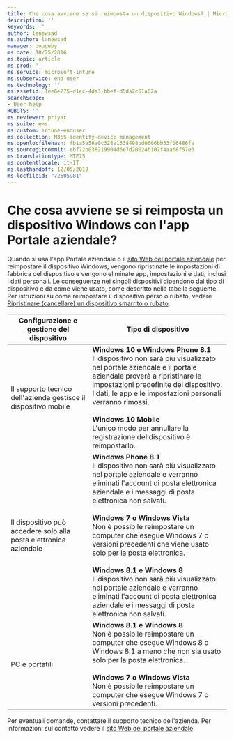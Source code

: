 ```yaml
---
title: Che cosa avviene se si reimposta un dispositivo Windows? | Microsoft Docs
description: ''
keywords: ''
author: lenewsad
ms.author: lanewsad
manager: dougeby
ms.date: 10/25/2016
ms.topic: article
ms.prod: ''
ms.service: microsoft-intune
ms.subservice: end-user
ms.technology: ''
ms.assetid: 1ee6e275-d1ec-4da3-bbef-d5da2c61a02a
searchScope:
- User help
ROBOTS: ''
ms.reviewer: priyar
ms.suite: ems
ms.custom: intune-enduser
ms.collection: M365-identity-device-management
ms.openlocfilehash: fb1a5e56a0c328a1338498bd0606bb33f06486fa
ms.sourcegitcommit: ebf72b038219904d6e7d20024b107f4aa68f57e6
ms.translationtype: MTE75
ms.contentlocale: it-IT
ms.lasthandoff: 12/05/2019
ms.locfileid: "72505981"
---
```

# <a name="what-happens-if-you-reset-your-windows-device-using-the-company-portal"></a>Che cosa avviene se si reimposta un dispositivo Windows con l'app Portale aziendale?

Quando si usa l'app Portale aziendale o il [sito Web del portale aziendale](reset-erase-your-device-cpwebsite.md) per reimpostare il dispositivo Windows, vengono ripristinate le impostazioni di fabbrica del dispositivo e vengono eliminate app, impostazioni e dati, inclusi i dati personali. Le conseguenze nei singoli dispositivi dipendono dal tipo di dispositivo e da come viene usato, come descritto nella tabella seguente. Per istruzioni su come reimpostare il dispositivo perso o rubato, vedere [Ripristinare (cancellare) un dispositivo smarrito o rubato](reset-erase-your-device-cpwebsite.md).

|Configurazione e gestione del dispositivo|Tipo di dispositivo|
|---------------------------------------|---------------|
|Il supporto tecnico dell'azienda gestisce il dispositivo mobile|**Windows 10 e Windows Phone 8.1**</br>Il dispositivo non sarà più visualizzato nel portale aziendale e il portale aziendale proverà a ripristinare le impostazioni predefinite del dispositivo. I dati, le app e le impostazioni personali verranno rimossi. <br /><br />**Windows 10 Mobile**</br>L'unico modo per annullare la registrazione del dispositivo è reimpostarlo.|
|Il dispositivo può accedere solo alla posta elettronica aziendale|**Windows Phone 8.1**<br />Il dispositivo non sarà più visualizzato nel portale aziendale e verranno eliminati l'account di posta elettronica aziendale e i messaggi di posta elettronica non salvati.<br /><br />**Windows 7 o Windows Vista**<br />Non è possibile reimpostare un computer che esegue Windows 7 o versioni precedenti che viene usato solo per la posta elettronica.<br /><br />**Windows 8.1 e Windows 8**<br />Il dispositivo non sarà più visualizzato nel portale aziendale e verranno eliminati l'account di posta elettronica aziendale e i messaggi di posta elettronica non salvati.|
|PC e portatili|**Windows 8.1 e Windows 8**<br />Non è possibile reimpostare un computer che esegue Windows 8 o Windows 8.1 a meno che non sia usato solo per la posta elettronica.<br /><br />**Windows 7 o Windows Vista**<br />Non è possibile reimpostare un computer che esegue Windows 7 o versioni precedenti.|

Per eventuali domande, contattare il supporto tecnico dell'azienda. Per informazioni sul contatto vedere il [sito Web del portale aziendale](https://go.microsoft.com/fwlink/?linkid=2010980).
